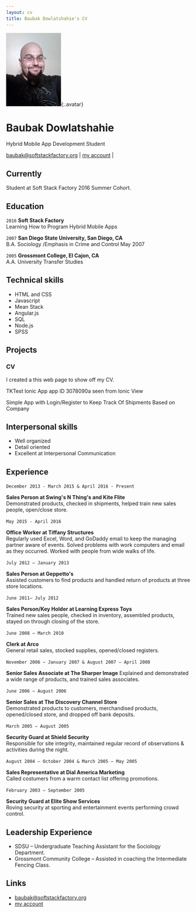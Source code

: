 ```yaml
---
layout: cv
title: Baubak Dowlatshahie's CV
---
```


![Baubak](./media/21.png){:.avatar}

# Baubak Dowlatshahie
Hybrid Mobile App Development Student

<div id="webaddress">
<a href="mailto:">baubak@softstackfactory.org</a>
|
<i class="fa fa-github"></i> <a href="http://github.com/">my account</a>
|

</div>


## Currently

Student at Soft Stack Factory 2016 Summer Cohort.

## Education



`2016`
__Soft Stack Factory__  
Learning How to Program Hybrid Mobile Apps

`2007`
__San Diego State University, San Diego, CA__  
B.A. Sociology /Emphasis in Crime and Control   May 2007

`2005`
__Grossmont College, El Cajon, CA__                                
A.A. University Transfer Studies   



## Technical skills

* HTML and CSS
* Javascript
* Mean Stack
* Angular.js
* SQL
* Node.js
* SPSS

## Projects

### CV

I created a this web page to show off my CV.  

TKTest Ionic App app ID 3078090a seen from Ionic View

Simple App with Login/Register to Keep Track Of Shipments Based on Company


## Interpersonal skills
* Well organized
* Detail oriented 
* Excellent at Interpersonal Communication

## Experience

`December 2013 - March 2015 & April 2016 - Present`

__Sales Person at Swing's N Thing's  and Kite Flite__                               	 
Demonstrated products, checked in shipments, helped train new sales people, open/close store.


`May 2015 - April 2016`
  
  
__Office Worker at Tiffany Structures__  
Regularly used Excel, Word, and GoDaddy email to keep the managing partner aware of events. 
Solved problems with work computers and email as they occurred. Worked with people from wide walks of life. 

`July 2012 – January 2013`
  
  
__Sales Person at Geppetto's__                                           
Assisted customers to find products and handled return of products at three store locations.

`June 2011– July 2012`
  
  
__Sales Person/Key Holder at Learning Express Toys__                                  
Trained new sales people, checked in inventory, assembled products, stayed on through closing of the store.

`June 2008 – March 2010`
  
  
__Clerk at Arco__                                                 
General retail sales, stocked supplies, opened/closed registers.

`November 2006 – January 2007 & August 2007 – April 2008`
  
  
__Senior Sales Associate at The Sharper Image__ 
Explained and demonstrated a wide range of products, and trained sales associates.

`June 2006 – August 2006`
  
  
__Senior Sales at The Discovery Channel Store__                             
Demonstrated products to customers, merchandised products, opened/closed store, and dropped off bank deposits.

`March 2005 – August 2005`
  
  
__Security Guard at Shield Security__                                      
Responsible for site integrity, maintained regular record of observations & activities during the night.

`August 2004 – October 2004 & March 2005 – May 2005`
  
  
__Sales Representative at Dial America Marketing__     
Called costumers from a warm contact list offering promotions.

`February 2003 – September 2005`
  
  
__Security Guard at Elite Show Services__                              
Roving security at sporting and entertainment events performing crowd control.



## Leadership Experience

* SDSU – Undergraduate Teaching Assistant for the Sociology Department.
* Grossmont Community College – Assisted in coaching the Intermediate Fencing Class.

## Links


* <i class="fa fa-envelope"></i> <a href="mailto:">baubak@softstackfactory.org</a><br />
* <i class="fa fa-github"></i> <a href="http://github.com/">my account</a><br />
